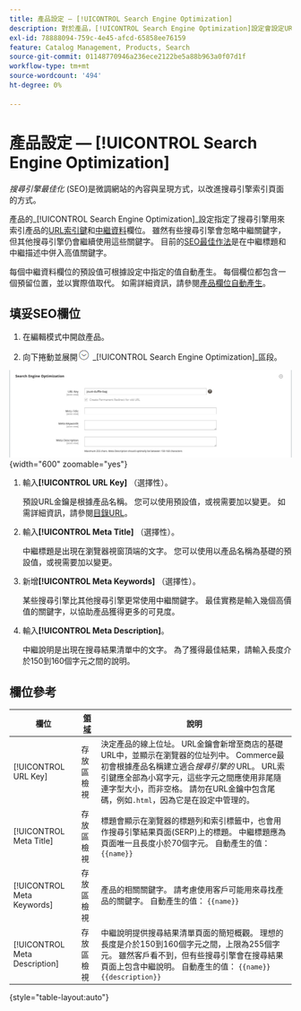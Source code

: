 ```yaml
---
title: 產品設定 — [!UICONTROL Search Engine Optimization]
description: 對於產品，[!UICONTROL Search Engine Optimization]設定會設定URL索引鍵和搜尋引擎用來索引產品的中繼資料。
exl-id: 78888094-759c-4e45-afcd-65858ee76159
feature: Catalog Management, Products, Search
source-git-commit: 01148770946a236ece2122be5a88b963a0f07d1f
workflow-type: tm+mt
source-wordcount: '494'
ht-degree: 0%

---
```


# 產品設定 — [!UICONTROL Search Engine Optimization]

_搜尋引擎最佳化_ (SEO)是微調網站的內容與呈現方式，以改進搜尋引擎索引頁面的方式。

產品的&#x200B;_[!UICONTROL Search Engine Optimization]_設定指定了搜尋引擎用來索引產品的[URL索引鍵](catalog-urls.md)和[中繼資料](../merchandising-promotions/meta-data.md)欄位。 雖然有些搜尋引擎會忽略中繼關鍵字，但其他搜尋引擎仍會繼續使用這些關鍵字。 目前的[SEO最佳作法](../merchandising-promotions/seo-overview.md)是在中繼標題和中繼描述中併入高值關鍵字。

每個中繼資料欄位的預設值可根據設定中指定的值自動產生。 每個欄位都包含一個預留位置，並以實際值取代。 如需詳細資訊，請參閱[產品欄位自動產生](../configuration-reference/catalog/catalog.md#uicontrol-product-fields-auto-generation)。

## 填妥SEO欄位

1. 在編輯模式中開啟產品。

1. 向下捲動並展開![擴充選擇器](../assets/icon-display-expand.png) _[!UICONTROL Search Engine Optimization]_區段。

![搜尋引擎最佳化](./assets/product-search-engine-optimization.png){width="600" zoomable="yes"}


1. 輸入&#x200B;**[!UICONTROL URL Key]** （選擇性）。

   預設URL金鑰是根據產品名稱。 您可以使用預設值，或視需要加以變更。 如需詳細資訊，請參閱[目錄URL](catalog-urls.md)。

1. 輸入&#x200B;**[!UICONTROL Meta Title]** （選擇性）。

   中繼標題是出現在瀏覽器視窗頂端的文字。 您可以使用以產品名稱為基礎的預設值，或視需要加以變更。

1. 新增&#x200B;**[!UICONTROL Meta Keywords]** （選擇性）。

   某些搜尋引擎比其他搜尋引擎更常使用中繼關鍵字。 最佳實務是輸入幾個高價值的關鍵字，以協助產品獲得更多的可見度。

1. 輸入&#x200B;**[!UICONTROL Meta Description]**。

   中繼說明是出現在搜尋結果清單中的文字。 為了獲得最佳結果，請輸入長度介於150到160個字元之間的說明。

## 欄位參考

| 欄位 | [領域](../getting-started/websites-stores-views.md#scope-settings) | 說明 |
|--- |--- |------------------|
| [!UICONTROL URL Key] | 存放區檢視 | 決定產品的線上位址。 URL金鑰會新增至商店的基礎URL中，並顯示在瀏覽器的位址列中。 Commerce最初會根據產品名稱建立適合&#x200B;_搜尋引擎的_ URL。 URL索引鍵應全部為小寫字元，這些字元之間應使用非尾隨連字型大小，而非空格。 請勿在URL金鑰中包含尾碼，例如`.html`，因為它是在設定中管理的。 |
| [!UICONTROL Meta Title] | 存放區檢視 | 標題會顯示在瀏覽器的標題列和索引標籤中，也會用作搜尋引擎結果頁面(SERP)上的標題。 中繼標題應為頁面唯一且長度小於70個字元。 自動產生的值： `{{name}}` |
| [!UICONTROL Meta Keywords] | 存放區檢視 | 產品的相關關鍵字。 請考慮使用客戶可能用來尋找產品的關鍵字。 自動產生的值： `{{name}}` |
| [!UICONTROL Meta Description] | 存放區檢視 | 中繼說明提供搜尋結果清單頁面的簡短概觀。 理想的長度是介於150到160個字元之間，上限為255個字元。 雖然客戶看不到，但有些搜尋引擎會在搜尋結果頁面上包含中繼說明。 自動產生的值： `{{name}} {{description}}` |

{style="table-layout:auto"}
